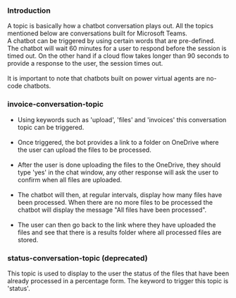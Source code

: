 ### Introduction
A topic is basically how a chatbot conversation plays out. All the topics mentioned below are conversations built for Microsoft Teams. <br>A chatbot can be triggered by using certain words that are pre-defined.<br> The chatbot will wait 60 minutes for a user to respond before the session is timed out. On the other hand if a cloud flow takes longer than 90 seconds to provide a response to the user, the session times out.  <br><br>It is important to note that chatbots built on power virtual agents are no-code chatbots.

### invoice-conversation-topic
<ul>
<li>Using keywords such as 'upload', 'files' and 'invoices' this conversation topic can be triggered.</li><br>
<li>Once triggered, the bot provides a link to a folder on OneDrive where the user can upload the files to be processed.</li><br>
<li>After the user is done uploading the files to the OneDrive, they should type 'yes' in the chat window, any other response will ask the user to confirm when all files are uploaded.</li>
<br><li> The chatbot will then, at regular intervals, display how many files have been processed. When there are no more files to be processed the chatbot will display the message "All files have been processed".</li>
<br><li> The user can then go back to the link where they have uploaded the files and see that there is a results folder where all processed files are stored.</li></ul>

### status-conversation-topic (deprecated)
This topic is used to display to the user the status of the files that have been already processed in a percentage form. The keyword to trigger this topic is 'status'.

